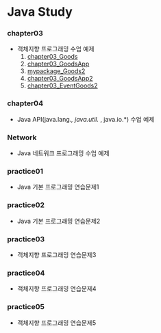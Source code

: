 # Java Study

### chapter03
* 객체지향 프로그래밍 수업 예제   
	1. [chapter03_Goods](https://github.com/Ahhhhhhyeong/java-study/blob/master/chapter03/src/main/java/chapter03/Goods.java)   
	2. [chapter03_GoodsApp](https://github.com/Ahhhhhhyeong/java-study/blob/master/chapter03/src/main/java/chapter03/GoodsApp.java)
	3. [mypackage_Goods2](https://github.com/Ahhhhhhyeong/java-study/blob/master/chapter03/src/main/java/mypackage/Goods2.java)
	4. [chapter03_GoodsApp2](https://github.com/Ahhhhhhyeong/java-study/blob/master/chapter03/src/main/java/chapter03/GoodsApp2.java)
	5. [chapter03_EventGoods2](https://github.com/Ahhhhhhyeong/java-study/blob/master/chapter03/src/main/java/chapter03/EventGoods2.java)

### chapter04
* Java API(java.lang.*, java.util.* , java.io.*) 수업 예제

### Network
* Java 네트워크 프로그래밍 수업 예제

### practice01
* Java 기본 프로그래밍 연습문제1

### practice02
* Java 기본 프로그래밍 연습문제2

### practice03
* 객체지향 프로그래밍 연습문제3

### practice04
* 객체지향 프로그래밍 연습문제4

### practice05
* 객체지향 프로그래밍 연습문제5

